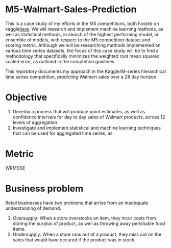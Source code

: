 # M5-Walmart-Sales-Prediction
This is a case study of my efforts in the M5 competitions, both hosted on kaggle[here](https://www.kaggle.com/c/m5-forecasting-accuracy). We will research and implement machine learning methods, as well as statistical methods, in search of the highest performing model, or ensemble of models, with respect to the M5 competition dataset and scoring metric. Although we will be researching methods implemented on various time series datasets, the focus of this case study will be to find a methodology that specifically minimizes the weighted root  mean squared scaled error, as outlined in the comptetion guidlines. 


This repository documents my approach in the Kaggle/M-series hierarchical time series competition, predicting Walmart sales over a 28 day horizon.

# Objective
1. Develop a process that will produce point estimates, as well as confidence intervals for day to day sales of Walmart products, across 12 levels of aggregation.
2. Investigate and implement statistical and machine learning techniques that can be used for aggregated time series, as 

# Metric
WRMSSE 

# Business problem

Retail businesses have two problems that arrise from an inadequate understanding of demand. 
1. Oversupply: When a store overstocks an item, they incur costs from storing the surplus of product, as well as throwing away perishable food items. 
2. Undersupply: When a store runs out of a product, they miss out on the sales that would have occured if the product was in stock. 


# 

